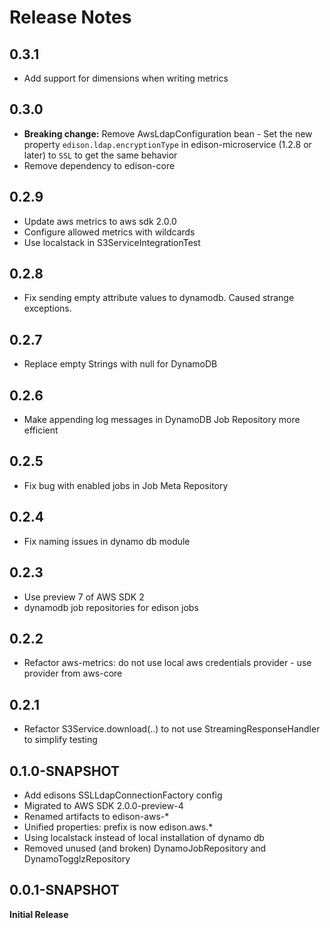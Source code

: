 # Release Notes

## 0.3.1
* Add support for dimensions when writing metrics

## 0.3.0
* **Breaking change:**
  Remove AwsLdapConfiguration bean - 
  Set the new property `edison.ldap.encryptionType` in edison-microservice (1.2.8 or later) to `SSL` to get the same behavior 
* Remove dependency to edison-core

## 0.2.9
* Update aws metrics to aws sdk 2.0.0
* Configure allowed metrics with wildcards
* Use localstack in S3ServiceIntegrationTest

## 0.2.8
* Fix sending empty attribute values to dynamodb. Caused strange exceptions.

## 0.2.7
* Replace empty Strings with null for DynamoDB

## 0.2.6
* Make appending log messages in DynamoDB Job Repository more efficient

## 0.2.5
* Fix bug with enabled jobs in Job Meta Repository

## 0.2.4
* Fix naming issues in dynamo db module

## 0.2.3
* Use preview 7 of AWS SDK 2
* dynamodb job repositories for edison jobs

## 0.2.2
* Refactor aws-metrics: do not use local aws credentials provider  - use provider from aws-core

## 0.2.1
* Refactor S3Service.download(..) to not use StreamingResponseHandler to simplify testing  

## 0.1.0-SNAPSHOT

* Add edisons SSLLdapConnectionFactory config
* Migrated to AWS SDK 2.0.0-preview-4
* Renamed artifacts to edison-aws-*
* Unified properties: prefix is now edison.aws.*
* Using localstack instead of local installation of dynamo db
* Removed unused (and broken) DynamoJobRepository and DynamoTogglzRepository

## 0.0.1-SNAPSHOT

**Initial Release**
